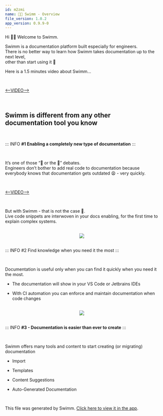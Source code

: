 ```yaml
---
id: m2zmi
name: 🙋🏻‍ Swimm - Overview
file_version: 1.0.2
app_version: 0.9.9-0
---
```


Hi 🙋🏻‍ Welcome to Swimm.

Swimm is a documentation platform built especially for engineers.  
There is no better way to learn how Swimm takes documentation up to the next level,  
other than start using it 💪

Here is a 1.5 minutes video about Swimm...

<br/>

[<--VIDEO-->](https://www.youtube.com/watch?v=mNvIzGI5y4A&ab_channel=Swimm)

<br/>

## Swimm is different from any other documentation tool you know




<br/>

<!--BANNER-->
::: INFO
**#1 Enabling a completely new type of documentation**
:::

<br/>

It’s one of those “🐓 or the 🥚” debates.  
Engineers don’t bother to add real code to documentation because everybody knows that documentation gets outdated 😩 - very quickly.

<br/>

[<--VIDEO-->](https://youtu.be/oyRMm9uxYwc)

<br/>




But with Swimm - that is not the case 🥳.  
Live code snippets are interwoven in your docs enabling, for the first time to explain complex systems.




<br/>

<div align="center"><img src="https://firebasestorage.googleapis.com/v0/b/swimm-dev-content/o/repositories%2FZ2l0aHViJTNBJTNBcHJvcGVydHktbGlzdGluZy1zYW5kYm94JTNBJTNBc3dpbW1pbw%3D%3D%2F7c69c87e-75cb-4cee-9a87-3fa53783aae2.png?alt=media&token=5517ffe0-45fe-4c55-8cea-887bf42f101d" style="width:'100%'"/></div>

<br/>

<!--BANNER-->
::: INFO
#2 Find knowledge when you need it the most
:::

<br/>

Documentation is useful only when you can find it quickly when you need it the most.

*   The documentation will show in your VS Code or Jetbrains IDEs
    
*   With CI automation you can enforce and maintain documentation when code changes

<br/>

<div align="center"><img src="https://firebasestorage.googleapis.com/v0/b/swimm-dev-content/o/repositories%2FZ2l0aHViJTNBJTNBcHJvcGVydHktbGlzdGluZy1zYW5kYm94JTNBJTNBc3dpbW1pbw%3D%3D%2Fbb6b618f-7d3f-45b7-bd42-577e7f498876.png?alt=media&token=2e0d7904-a0b7-4574-bcd2-961aaa306eaf" style="width:'100%'"/></div>

<br/>

<!--BANNER-->
::: INFO
**#3 - Documentation is easier than ever to create**
:::

<br/>

Swimm offers many tools and content to start creating (or migrating) documentation

*   Import
    
*   Templates
    
*   Content Suggestions
    
*   Auto-Generated Documentation
    






<br/>

This file was generated by Swimm. [Click here to view it in the app](http://localhost:5000/repos/Z2l0aHViJTNBJTNBcHJvcGVydHktbGlzdGluZy1zYW5kYm94JTNBJTNBc3dpbW1pbw==/docs/m2zmi).